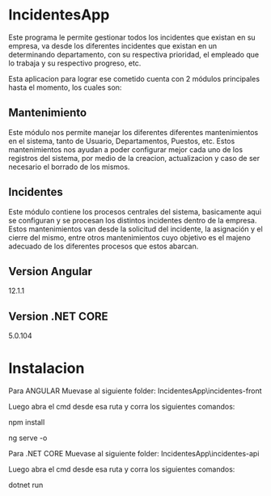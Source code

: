 # IncidentesApp
Este programa le permite gestionar todos los incidentes que existan en su empresa, va desde los diferentes incidentes que existan en un determinando departamento, con su respectiva prioridad, el empleado que lo trabaja y su respectivo progreso, etc. 

Esta aplicacion para lograr ese cometido cuenta con 2 módulos principales hasta el momento, los cuales son:

## Mantenimiento
Este módulo nos permite manejar los diferentes diferentes mantenimientos en el sistema, tanto de Usuario, Departamentos, Puestos, etc. Estos mantenimientos nos ayudan a poder configurar mejor cada uno de los registros del sistema, por medio de la creacion, actualizacion y caso de ser necesario el borrado de los mismos.

## Incidentes

Este módulo contiene los procesos centrales del sistema, basicamente aqui se configuran y se procesan los distintos incidentes dentro de la empresa. Estos mantenimientos van desde la solicitud del incidente, la asignación y el cierre del mismo, entre otros mantenimientos cuyo objetivo es el majeno adecuado de los diferentes procesos que estos abarcan.

## Version Angular

12.1.1

## Version .NET CORE

5.0.104

# Instalacion

Para ANGULAR
Muevase al siguiente folder: IncidentesApp\incidentes-front

Luego abra el cmd desde esa ruta y corra los siguientes comandos:

npm install

ng serve -o

Para .NET CORE
Muevase al siguiente folder: IncidentesApp\incidentes-api

Luego abra el cmd desde esa ruta y corra los siguientes comandos:

dotnet run
